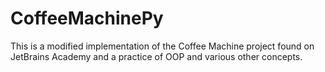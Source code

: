 # CoffeeMachinePy

This is a modified implementation of the Coffee Machine project found on JetBrains Academy and a practice of OOP and various other concepts.

